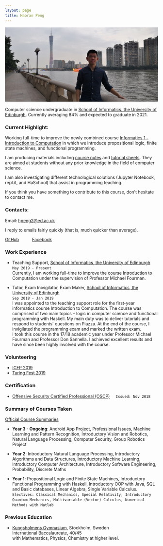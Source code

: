 ```yaml
---
layout: page
title: Haoran Peng
---
```


<img src="background.jpg" alt="background">

Computer science undergraduate in <a href="https://www.ed.ac.uk/informatics" target="_blank">School of Informatics, the University of Edinburgh</a>. Currently averaging 84% and expected to graduate in 2021.  

### Current Highlight:
Working full-time to improve the newly combined course <a href="http://www.drps.ed.ac.uk/19-20/dpt/cxinfr08025.htm" target="_blank">Informatics 1 - Introduction to Computation</a> in which we introduce propositional logic, finite state machines, and functional programming. 

I am producing materials including <a href="notes.pdf">course notes</a> and <a href="sheet.pdf">tutorial sheets</a>. They are aimed at students without any prior knowledge in the field of computer science.   

I am also investigating different technological solutions (Jupyter Notebook, repl.it, and HaSchool) that assist in programming teaching.  

If you think you have something to contribute to this course, don't hesitate to contact me.

### Contacts:
Email: <a href="mailto:hpeng2@ed.ac.uk" target="_blank">hpeng2@ed.ac.uk</a>

I reply to emails fairly quickly (that is, much quicker than average).  

<a href="https://github.com/GavinPHR" target="_blank">GitHub</a> &nbsp; &nbsp; &nbsp; &nbsp; &nbsp; <a href="https://www.facebook.com/gavin.peng.98" target="_blank">Facebook</a>
### Work Experience

* Teaching Support, <a href="https://www.ed.ac.uk/informatics" target="_blank">School of Informatics, the University of Edinburgh</a>  
`May 2019 - Present`  
Currently, I am working full-time to improve the course Introduction to Computation under the supervision of Professor Michael Fourman.  

* Tutor, Exam Inivigilator, Exam Maker, <a href="https://www.ed.ac.uk/informatics" target="_blank">School of Informatics, the University of Edinburgh</a>  
`Sep 2018 - Jan 2019`  
I was appointed to the teaching support role for the first-year informatics course Introduction to Computation. The course was comprised of two main topics – logic in computer science and functional programming with Haskell. My main duty was to deliver tutorials and respond to students' questions on Piazza. At the end of the course, I invigilated the programming exam and marked the written exam.  
I took this course in the 17/18 academic year under Professor Michael Fourman and Professor Don Sannella. I achieved excellent results and have since been highly involved with the course.

### Volunteering

* <a href="https://icfp19.sigplan.org/home" target="_blank">ICFP 2019</a>
* <a href="https://www.turingfest.com" target="_blank">Turing Fest 2019</a>

### Certification

* <a href="https://www.youracclaim.com/badges/81617d64-8207-4da3-987b-30921a556f1b/linked_in_profile" target="_blank">Offensive Security Certified Professional (OSCP)</a> &nbsp; &nbsp; `Issued: Nov 2018`

### Summary of Courses Taken 

<a href="http://www.drps.ed.ac.uk/19-20/dpt/cx_sb_infr.htm" target="_blank">Official Course Summaries</a>

* **Year 3 - Ongoing**: Android App Project, Professional Issues, Machine Learning and Pattern Recognition, Introductory Vision and Robotics, Natural Language Processing, Computer Security, Group Robotics Project

* **Year 2**: Introductory Natural Language Processing, Introductory Algorithms and Data Structures, Introductory Machine Learning, Introductory Computer Architecture, Introductory Software Engineering, Probability, Discrete Maths

* **Year 1**: Propositional Logic and Finite State Machines, Introductory Functional Programming with Haskell, Introductory OOP with Java, SQL and Basic databases, Linear Algebra, Single Variable Calculus.  
`Electives: Classical Mechanics, Special Relativity, Introductory Quantum Mechanics, Multivariable (Vector) Calculus, Numerical Methods with Matlab`


### Previous Education

* <a href="https://kungsholmensgymnasium.stockholm.se/" target="_blank">Kungsholmens Gymnasium</a>, Stockholm, Sweden  
International Baccalaureate, 40/45  
with Mathematics, Physics, Chemistry at higher level.